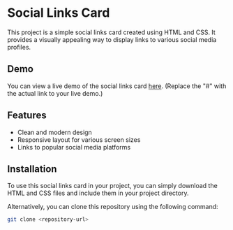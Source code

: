 # Social Links Card

This project is a simple social links card created using HTML and CSS. It provides a visually appealing way to display links to various social media profiles.

## Demo

You can view a live demo of the social links card [here](#https://sukhmandersociallinks.netlify.app). (Replace the "#" with the actual link to your live demo.)

## Features

- Clean and modern design
- Responsive layout for various screen sizes
- Links to popular social media platforms

## Installation

To use this social links card in your project, you can simply download the HTML and CSS files and include them in your project directory.

Alternatively, you can clone this repository using the following command:

```bash
git clone <repository-url>
